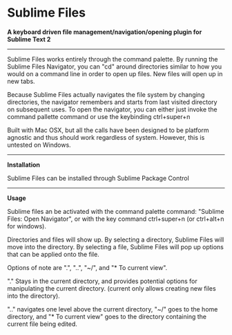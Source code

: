 Sublime Files
=============

__A keyboard driven file management/navigation/opening plugin for Sublime Text 2__

------------

Sublime Files works entirely through the command palette. By running the
Sublime Files Navigator, you can "cd" around directories similar to how
you would on a command line in order to open up files. New files will open up in new tabs.


Because Sublime Files actually navigates the file system by changing directories,
the navigator remembers and starts from last visited directory on subsequent uses.
To open the navigator, you can either just invoke the command pallette command or
use the keybinding ctrl+super+n 


Built with Mac OSX, but all the calls have been designed to be platform agnostic and thus should work
regardless of system. However, this is untested on Windows.

----------

__Installation__

Sublime Files can be installed through Sublime Package Control

----------

__Usage__

Sublime files an be activated with the command palette command: "Sublime Files: Open Navigator", or with
the key command ctrl+super+n (or ctrl+alt+n for windows).

Directories and files will show up. By selecting a directory, Sublime Files will move into the directory.
By selecting a file, Sublime Files will pop up options that can be applied onto the file.

Options of note are ".", "..", "~/", and "\* To current view". 

"." Stays in the current directory, and provides potential options for manipulating the current directory. 
(current only allows creating new files into the directory).

".." navigates one level above the current directory, "~/" goes to the home directory, and "\* To current view" goes to the directory containing the current file being edited.
